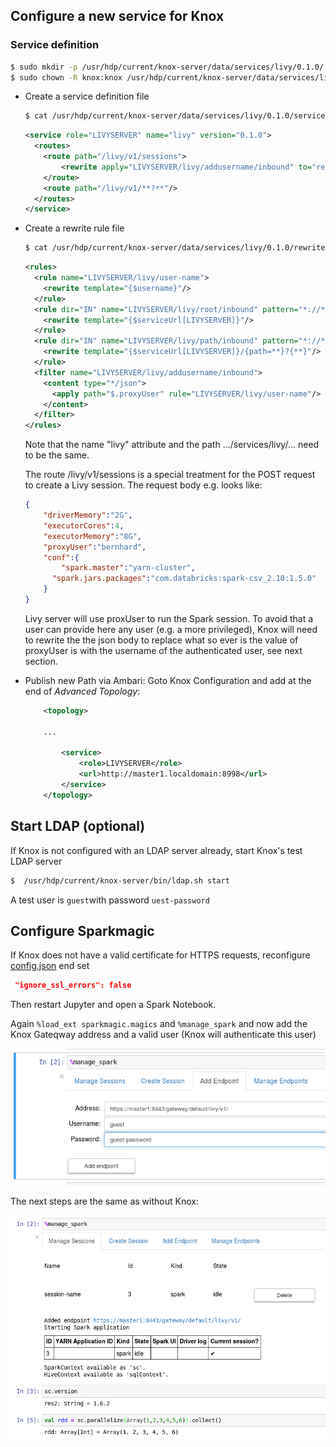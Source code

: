 ## Configure a new service for Knox


### Service definition

```bash
$ sudo mkdir -p /usr/hdp/current/knox-server/data/services/livy/0.1.0/
$ sudo chown -R knox:knox /usr/hdp/current/knox-server/data/services/livy 
```

- Create a service definition file

	```bash
	$ cat /usr/hdp/current/knox-server/data/services/livy/0.1.0/service.xml
	```

	```xml
	<service role="LIVYSERVER" name="livy" version="0.1.0">
	  <routes>
	    <route path="/livy/v1/sessions">
	        <rewrite apply="LIVYSERVER/livy/addusername/inbound" to="request.body"/>
	    </route>
	    <route path="/livy/v1/**?**"/>
	  </routes>
	</service>
	```


- Create a rewrite rule file

	```bash
	$ cat /usr/hdp/current/knox-server/data/services/livy/0.1.0/rewrite.xml
	```

	```xml
	<rules>
	  <rule name="LIVYSERVER/livy/user-name">
	    <rewrite template="{$username}"/>
	  </rule>
	  <rule dir="IN" name="LIVYSERVER/livy/root/inbound" pattern="*://*:*/**/livy/v1/?{**}">
	    <rewrite template="{$serviceUrl[LIVYSERVER]}"/>
	  </rule>
	  <rule dir="IN" name="LIVYSERVER/livy/path/inbound" pattern="*://*:*/**/livy/v1/{path=**}?{**}">
	    <rewrite template="{$serviceUrl[LIVYSERVER]}/{path=**}?{**}"/>
	  </rule>
	  <filter name="LIVYSERVER/livy/addusername/inbound">
	    <content type="*/json">
	      <apply path="$.proxyUser" rule="LIVYSERVER/livy/user-name"/>
	    </content>
	  </filter>
	</rules>
	```

	Note that the name "livy" attribute and the path .../services/livy/... need to be the same.

	The route /livy/v1/sessions is a special treatment for the POST request to create a Livy session. The request body e.g. looks like:

	```json
	{ 
		"driverMemory":"2G",
		"executorCores":4,
		"executorMemory":"8G",
		"proxyUser":"bernhard",
		"conf":{
			"spark.master":"yarn-cluster",
		  "spark.jars.packages":"com.databricks:spark-csv_2.10:1.5.0"
		}
	}
	```

  Livy server will use proxUser to run the Spark session. To avoid that a user can provide here any user (e.g. a more privileged), Knox will need to rewrite the the json body to replace what so ever is the value of proxyUser is with the username of the authenticated user, see next section.

- Publish new Path via Ambari: Goto Knox Configuration and add at the end of *Advanced Topology*:

	```xml
		<topology>

		...

	        <service>
	            <role>LIVYSERVER</role>
	            <url>http://master1.localdomain:8998</url>
	        </service>
		</topology>
	```

## Start LDAP (optional)

If Knox is not configured with an LDAP server already, start Knox's test LDAP server

```bash
$  /usr/hdp/current/knox-server/bin/ldap.sh start
```

A test user is `guest`with password `uest-password`


## Configure Sparkmagic

If Knox does not have a valid certificate for HTTPS requests, reconfigure [config.json](config.json) end set

```json
 "ignore_ssl_errors": false
```

Then restart Jupyter and open a Spark Notebook.

Again `%load_ext sparkmagic.magics` and `%manage_spark` and now add the Knox Gateqway address and a valid user (Knox will authenticate this user)

![Knox-Add-Endpoint](images/Knox-Add-Endpoint.png)

The next steps are the same as without Knox:

![Sparkmagic-via-Knox](images/Sparkmagic-via-Knox.png)




